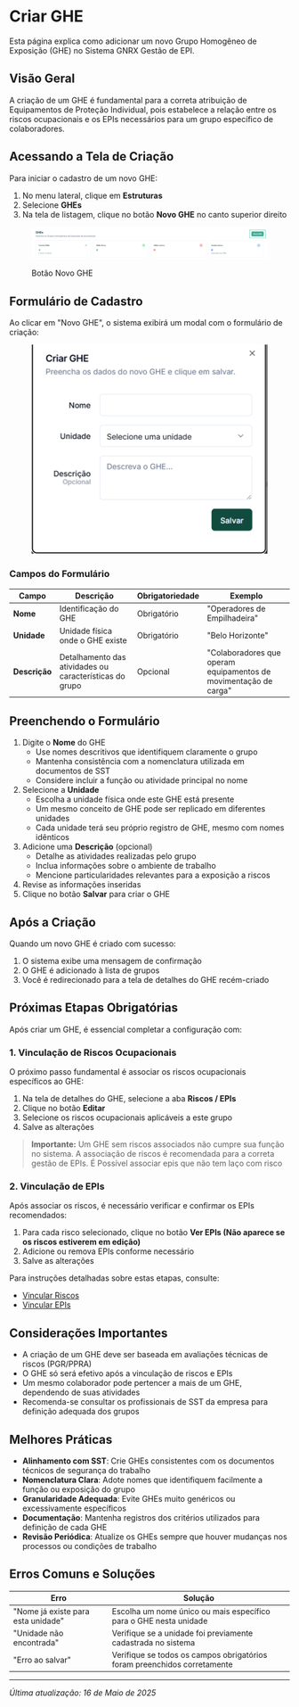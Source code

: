 # Criar GHE

Esta página explica como adicionar um novo Grupo Homogêneo de Exposição (GHE) no Sistema GNRX Gestão de EPI.

## Visão Geral

A criação de um GHE é fundamental para a correta atribuição de Equipamentos de Proteção Individual, pois estabelece a relação entre os riscos ocupacionais e os EPIs necessários para um grupo específico de colaboradores.

## Acessando a Tela de Criação

Para iniciar o cadastro de um novo GHE:

1. No menu lateral, clique em **Estruturas**
2. Selecione **GHEs**
3. Na tela de listagem, clique no botão **Novo GHE** no canto superior direito

<figure><img src="../../.gitbook/assets/image (25).png" alt=""><figcaption><p>Botão Novo GHE</p></figcaption></figure>

## Formulário de Cadastro

Ao clicar em "Novo GHE", o sistema exibirá um modal com o formulário de criação:

<figure><img src="../../.gitbook/assets/image (26).png" alt=""><figcaption></figcaption></figure>

### Campos do Formulário

| Campo         | Descrição                                               | Obrigatoriedade | Exemplo                                                          |
| ------------- | ------------------------------------------------------- | --------------- | ---------------------------------------------------------------- |
| **Nome**      | Identificação do GHE                                    | Obrigatório     | "Operadores de Empilhadeira"                                     |
| **Unidade**   | Unidade física onde o GHE existe                        | Obrigatório     | "Belo Horizonte"                                                 |
| **Descrição** | Detalhamento das atividades ou características do grupo | Opcional        | "Colaboradores que operam equipamentos de movimentação de carga" |

## Preenchendo o Formulário

1. Digite o **Nome** do GHE
   * Use nomes descritivos que identifiquem claramente o grupo
   * Mantenha consistência com a nomenclatura utilizada em documentos de SST
   * Considere incluir a função ou atividade principal no nome
2. Selecione a **Unidade**
   * Escolha a unidade física onde este GHE está presente
   * Um mesmo conceito de GHE pode ser replicado em diferentes unidades
   * Cada unidade terá seu próprio registro de GHE, mesmo com nomes idênticos
3. Adicione uma **Descrição** (opcional)
   * Detalhe as atividades realizadas pelo grupo
   * Inclua informações sobre o ambiente de trabalho
   * Mencione particularidades relevantes para a exposição a riscos
4. Revise as informações inseridas
5. Clique no botão **Salvar** para criar o GHE

## Após a Criação

Quando um novo GHE é criado com sucesso:

1. O sistema exibe uma mensagem de confirmação
2. O GHE é adicionado à lista de grupos
3. Você é redirecionado para a tela de detalhes do GHE recém-criado

## Próximas Etapas Obrigatórias

Após criar um GHE, é essencial completar a configuração com:

### 1. Vinculação de Riscos Ocupacionais

O próximo passo fundamental é associar os riscos ocupacionais específicos ao GHE:

1. Na tela de detalhes do GHE, selecione a aba **Riscos / EPIs**
2. Clique no botão **Editar**
3. Selecione os riscos ocupacionais aplicáveis a este grupo
4. Salve as alterações

> **Importante:** Um GHE sem riscos associados não cumpre sua função no sistema. A associação de riscos é recomendada para a correta gestão de EPIs. É Possível associar epis que não tem laço com risco

### 2. Vinculação de EPIs

Após associar os riscos, é necessário verificar e confirmar os EPIs recomendados:

1. Para cada risco selecionado, clique no botão **Ver EPIs (Não aparece se os riscos estiverem em edição)**
2. Adicione ou remova EPIs conforme necessário
3. Salve as alterações

Para instruções detalhadas sobre estas etapas, consulte:

* [Vincular Riscos](vincular-riscos.md)
* [Vincular EPIs](vincular-epis.md)

## Considerações Importantes

* A criação de um GHE deve ser baseada em avaliações técnicas de riscos (PGR/PPRA)
* O GHE só será efetivo após a vinculação de riscos e EPIs
* Um mesmo colaborador pode pertencer a mais de um GHE, dependendo de suas atividades
* Recomenda-se consultar os profissionais de SST da empresa para definição adequada dos grupos

## Melhores Práticas

* **Alinhamento com SST**: Crie GHEs consistentes com os documentos técnicos de segurança do trabalho
* **Nomenclatura Clara**: Adote nomes que identifiquem facilmente a função ou exposição do grupo
* **Granularidade Adequada**: Evite GHEs muito genéricos ou excessivamente específicos
* **Documentação**: Mantenha registros dos critérios utilizados para definição de cada GHE
* **Revisão Periódica**: Atualize os GHEs sempre que houver mudanças nos processos ou condições de trabalho

## Erros Comuns e Soluções

| Erro                               | Solução                                                                  |
| ---------------------------------- | ------------------------------------------------------------------------ |
| "Nome já existe para esta unidade" | Escolha um nome único ou mais específico para o GHE nesta unidade        |
| "Unidade não encontrada"           | Verifique se a unidade foi previamente cadastrada no sistema             |
| "Erro ao salvar"                   | Verifique se todos os campos obrigatórios foram preenchidos corretamente |

***

_Última atualização: 16 de Maio de 2025_
